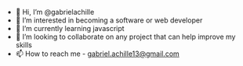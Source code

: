 - 👋 Hi, I’m @gabrielachille
- 👀 I’m interested in becoming a software or web developer
- 🌱 I’m currently learning javascript
- 💞️ I’m looking to collaborate on any project that can help improve my skills
- 📫 How to reach me  - gabriel.achille13@gmail.com

<!---
gabrielachille/gabrielachille is a ✨ special ✨ repository because its `README.md` (this file) appears on your GitHub profile.
You can click the Preview link to take a look at your changes.
--->
